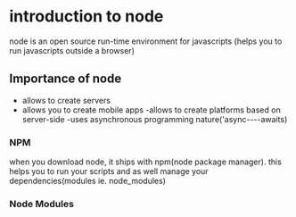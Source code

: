 # introduction to node 
node is an open source run-time environment for javascripts (helps you to run javascripts outside a browser)

## Importance of node 
- allows to create  servers
- allows you to create  mobile apps
-allows to create platforms based on server-side
-uses asynchronous programming nature('async----awaits)

### NPM
when you download node, it ships with npm(node package manager).
this helps you to run your scripts and as well manage your dependencies(modules ie. node_modules)


### Node Modules
